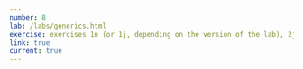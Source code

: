 ```yaml
---
number: 8
lab: /labs/generics.html
exercise: exercises 1n (or 1j, depending on the version of the lab), 2j, and 3e
link: true
current: true
---
```

